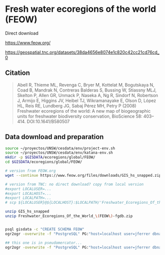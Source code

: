 # Fresh water ecoregions of the world (FEOW)

Direct download

https://www.feow.org/

https://geospatial.tnc.org/datasets/38da4656e8074e1c820c42cc21cd76cd_0

## Citation
> Abell R, Thieme ML, Revenga C, Bryer M, Kottelat M, Bogutskaya N, Coad B, Mandrak N, Contreras Balderas S, Bussing W, Stiassny MLJ, Skelton P, Allen GR, Unmack P, Naseka A, Ng R, Sindorf N, Robertson J, Armijo E, Higgins JV, Heibel TJ, Wikramanayake E, Olson D, López HL, Reis RE, Lundberg JG, Sabaj Pérez MH, Petry P (2008) Freshwater ecoregions of the world: A new map of biogeographic units for freshwater biodiversity conservation, BioScience 58: 403–414. DOI:10.1641/B580507


## Data download and preparation

```sh
source ~/proyectos/UNSW/cesdata/env/project-env.sh
source ~/proyectos/UNSW/cesdata/env/katana-env.sh
mkdir -p $GISDATA/ecoregions/global/FEOW/
cd $GISDATA/ecoregions/global/FEOW/

# version from FEOW.org
wget --continue https://www.feow.org/files/downloads/GIS_hs_snapped.zip

# version from TNC: no direct download? copy from local version
#export LOCALUSER=...
#export LOCALHOST=...
#export LOCALPATH=...
# scp ${LOCALUSER}@${LOCALHOST}:$LOCALPATH/'Freshwater_Ecoregions_Of_the_World_(FEOW)-fgdb.zip' $GISDATA/ecoregions/global/FEOW/

```


```sh
unzip GIS_hs_snapped
unzip Freshwater_Ecoregions_Of_the_World_\(FEOW\)-fgdb.zip


psql gisdata -c "CREATE SCHEMA FEOW"
ogr2ogr -overwrite -f "PostgreSQL" PG:"host=localhost user=jferrer dbname=gisdata" -lco SCHEMA=feow GIS_hs_snapped feow_hydrosheds -nlt PROMOTE_TO_MULTI

## this one is in pseudomercator...
ogr2ogr -overwrite -f "PostgreSQL" PG:"host=localhost user=jferrer dbname=gisdata" -lco SCHEMA=feow c4be086f842b4fbbab544a047bc90dcb.gdb/ -nln fw_ecoregions -nlt PROMOTE_TO_MULTI
```
